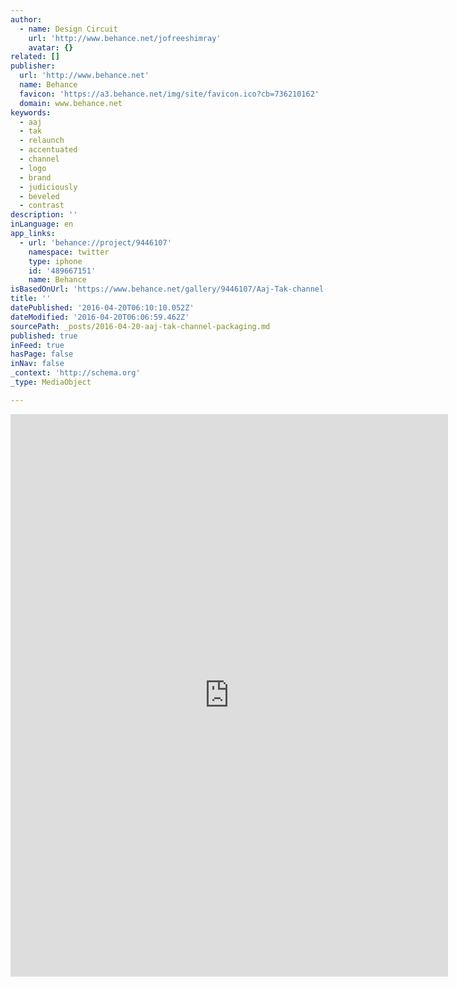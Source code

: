 ```yaml
---
author:
  - name: Design Circuit
    url: 'http://www.behance.net/jofreeshimray'
    avatar: {}
related: []
publisher:
  url: 'http://www.behance.net'
  name: Behance
  favicon: 'https://a3.behance.net/img/site/favicon.ico?cb=736210162'
  domain: www.behance.net
keywords:
  - aaj
  - tak
  - relaunch
  - accentuated
  - channel
  - logo
  - brand
  - judiciously
  - beveled
  - contrast
description: ''
inLanguage: en
app_links:
  - url: 'behance://project/9446107'
    namespace: twitter
    type: iphone
    id: '489667151'
    name: Behance
isBasedOnUrl: 'https://www.behance.net/gallery/9446107/Aaj-Tak-channel-packaging'
title: ''
datePublished: '2016-04-20T06:10:10.052Z'
dateModified: '2016-04-20T06:06:59.462Z'
sourcePath: _posts/2016-04-20-aaj-tak-channel-packaging.md
published: true
inFeed: true
hasPage: false
inNav: false
_context: 'http://schema.org'
_type: MediaObject

---
```

<iframe src="https://cdn.embedly.com/widgets/media.html?src=https%3A%2F%2Fwww.behance.net%2Fgallery%2F9446107%2FAaj-Tak-channel-packaging%3Fiframe%3D1&amp;url=https%3A%2F%2Fwww.behance.net%2Fgallery%2F9446107%2FAaj-Tak-channel-packaging&amp;image=https%3A%2F%2Fmir-s3-cdn-cf.behance.net%2Fprojects%2F404%2F9446107.547c94d057de7.jpg&amp;key=b7d04c9b404c499eba89ee7072e1c4f7&amp;type=text%2Fhtml&amp;scroll=auto&amp;schema=behance" width="700" height="900" scrolling="auto" frameborder="0" allowfullscreen="" style=""></iframe>